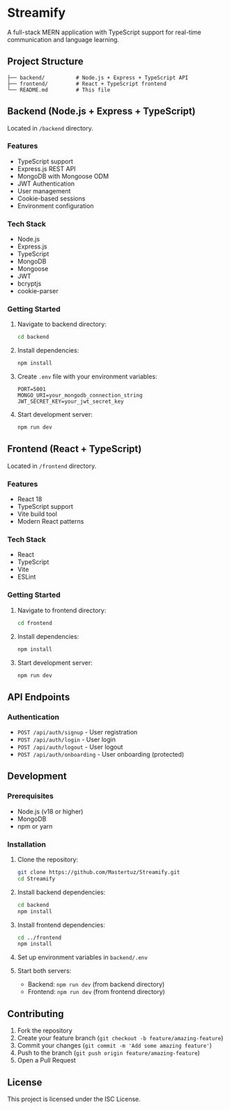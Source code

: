 # Streamify

A full-stack MERN application with TypeScript support for real-time communication and language learning.

## Project Structure

```
├── backend/          # Node.js + Express + TypeScript API
├── frontend/         # React + TypeScript frontend
└── README.md         # This file
```

## Backend (Node.js + Express + TypeScript)

Located in `/backend` directory.

### Features
- TypeScript support
- Express.js REST API
- MongoDB with Mongoose ODM
- JWT Authentication
- User management
- Cookie-based sessions
- Environment configuration

### Tech Stack
- Node.js
- Express.js
- TypeScript
- MongoDB
- Mongoose
- JWT
- bcryptjs
- cookie-parser

### Getting Started

1. Navigate to backend directory:
   ```bash
   cd backend
   ```

2. Install dependencies:
   ```bash
   npm install
   ```

3. Create `.env` file with your environment variables:
   ```env
   PORT=5001
   MONGO_URI=your_mongodb_connection_string
   JWT_SECRET_KEY=your_jwt_secret_key
   ```

4. Start development server:
   ```bash
   npm run dev
   ```

## Frontend (React + TypeScript)

Located in `/frontend` directory.

### Features
- React 18
- TypeScript support
- Vite build tool
- Modern React patterns

### Tech Stack
- React
- TypeScript
- Vite
- ESLint

### Getting Started

1. Navigate to frontend directory:
   ```bash
   cd frontend
   ```

2. Install dependencies:
   ```bash
   npm install
   ```

3. Start development server:
   ```bash
   npm run dev
   ```

## API Endpoints

### Authentication
- `POST /api/auth/signup` - User registration
- `POST /api/auth/login` - User login
- `POST /api/auth/logout` - User logout
- `POST /api/auth/onboarding` - User onboarding (protected)

## Development

### Prerequisites
- Node.js (v18 or higher)
- MongoDB
- npm or yarn

### Installation

1. Clone the repository:
   ```bash
   git clone https://github.com/Mastertuz/Streamify.git
   cd Streamify
   ```

2. Install backend dependencies:
   ```bash
   cd backend
   npm install
   ```

3. Install frontend dependencies:
   ```bash
   cd ../frontend
   npm install
   ```

4. Set up environment variables in `backend/.env`

5. Start both servers:
   - Backend: `npm run dev` (from backend directory)
   - Frontend: `npm run dev` (from frontend directory)

## Contributing

1. Fork the repository
2. Create your feature branch (`git checkout -b feature/amazing-feature`)
3. Commit your changes (`git commit -m 'Add some amazing feature'`)
4. Push to the branch (`git push origin feature/amazing-feature`)
5. Open a Pull Request

## License

This project is licensed under the ISC License.
